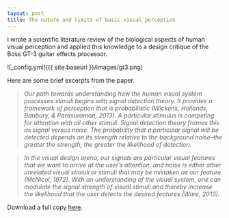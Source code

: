 ```yaml
---
layout: post
title: The nature and limits of basic visual perception
---
```


I wrote a scientific literature review of the biological aspects of human visual perception and applied this knowledge to a design critique of the Boss GT-3 guitar effects processor.

![_config.yml]({{ site.baseurl }}/images/gt3.png)

Here are some brief excerpts from the paper.

>_Our path towards understanding how the human visual system processes stimuli begins with signal detection theory. It provides a framework of perception that is probabilistic (Wickens, Hollands, Banbury, & Parasuraman, 2013). A particular stimulus is competing for attention with all other stimuli. Signal detection theory frames this as signal versus noise. The probability that a particular signal will be detected depends on its strength relative to the background noise–the greater the strength, the greater the likelihood of detection._

>_In the visual design arena, our signals are particular visual features that we want to arrive at the user’s attention, and noise is either other unrelated visual stimuli or stimuli that may be mistaken as our feature (McNicol, 1972). With an understanding of the visual system, one can modulate the signal strength of visual stimuli and thereby increase the likelihood that the user detects the desired features (Ware, 2013)._

Download a full copy [here](https://www.dropbox.com/s/niwneh111q70xh9/vision%20processing%20paper.docx?dl=0).


